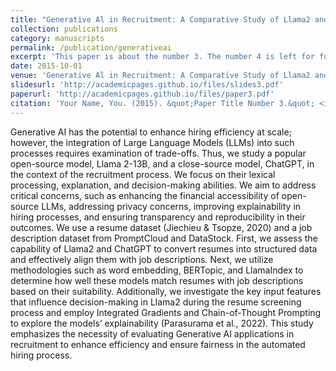 ```yaml
---
title: "Generative Al in Recruitment: A Comparative Study of Llama2 and ChatGPT for Resume Screening"
collection: publications
category: manuscripts
permalink: /publication/generativeai
excerpt: 'This paper is about the number 3. The number 4 is left for future work.'
date: 2015-10-01
venue: 'Generative Al in Recruitment: A Comparative Study of Llama2 and ChatGPT for Resume Screening'
slidesurl: 'http://academicpages.github.io/files/slides3.pdf'
paperurl: 'http://academicpages.github.io/files/paper3.pdf'
citation: 'Your Name, You. (2015). &quot;Paper Title Number 3.&quot; <i>Journal 1</i>. 1(3).'
---
```


Generative AI has the potential to enhance hiring efficiency at scale; however, the integration of Large Language Models (LLMs) into such processes requires examination of trade-offs. Thus, we study a popular open-source model, Llama 2-13B, and a close-source model, ChatGPT, in the context of the recruitment process. We focus on their lexical processing, explanation, and decision-making abilities. We aim to address critical concerns, such as enhancing the financial accessibility of open-source LLMs, addressing privacy concerns, improving explainability in hiring processes, and ensuring transparency and reproducibility in their outcomes. We use a resume dataset (Jiechieu & Tsopze, 2020) and a job description dataset from PromptCloud and DataStock. First, we assess the capability of Llama2 and ChatGPT to convert resumes into structured data and effectively align them with job descriptions. Next, we utilize methodologies such as word embedding, BERTopic, and LlamaIndex to determine how well these models match resumes with job descriptions based on their suitability. Additionally, we investigate the key input features that influence decision-making in Llama2 during the resume screening process and employ Integrated Gradients and Chain-of-Thought Prompting to explore the models’ explainability (Parasurama et al., 2022). This study emphasizes the necessity of evaluating Generative AI applications in recruitment to enhance efficiency and ensure fairness in the automated hiring process. 	
